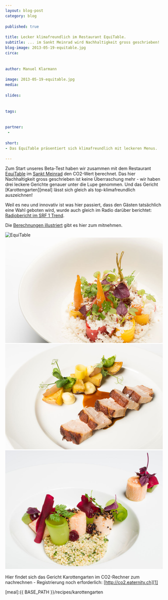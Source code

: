 ```yaml
---
layout: blog-post
category: blog

published: true

title: Lecker klimafreundlich im Restaurant EquiTable.
subtitle: ... im Sankt Meinrad wird Nachhaltigkeit gross geschrieben!
blog-image: 2013-05-19-equitable.jpg
circa: 


author: Manuel Klarmann

image: 2013-05-19-equitable.jpg
media: 

slides:


tags:


partner:
 - 

short: 
- Das EquiTable präsentiert sich klimafreundlich mit leckeren Menus.

---
```




Zum Start unseres Beta-Test haben wir zusammen mit dem Restaurant [EquiTable][2] im [Sankt Meinrad][4] den CO2-Wert berechnet. Das hier Nachhaltigkeit gross geschrieben ist keine Überraschung mehr - wir haben drei leckere Gerichte genauer unter die Lupe genommen. Und das Gericht [Karottengarten][meal] lässt sich gleich als top-klimafreundlich auszeichnen!

Weil es neu und innovativ ist was hier passiert, dass den Gästen tatsächlich eine Wahl geboten wird, wurde auch gleich im Radio darüber berichtet:  [Radiobericht im SRF 1 Trend][3].

Die [Berechnungen illustriert][calc] gibt es hier zum mitnehmen. 


![EquiTable](/assets/images/partner/equitable.png "EquiTable")
![Karottengarten](/img/blog/2013-05-19-equitable/2013-05-19-equitable-1.jpg "Karottengarten")
![Schweinebauch](/img/blog/2013-05-19-equitable/2013-05-19-equitable-2.jpg "Schweinebauch")
![Saibling](/img/blog/2013-05-19-equitable/2013-05-19-equitable-3.jpg "Saibling")




Hier findet sich das Gericht Karottengarten im CO2-Rechner zum nachrechnen - Registrierung noch erforderlich: [http://co2.eaternity.ch][1]




[calc]:/files/Equitable-Flyer.pdf
[1]:http://co2.eaternity.ch
[2]:http://www.equi-table.ch
[3]:http://www.srf.ch/sendungen/trend/rezepte-fuer-einen-umweltfreundlichen-genuss-8
[4]:https://plus.google.com/103769347830668204616/
[meal]:{{ BASE_PATH }}/recipes/karottengarten


